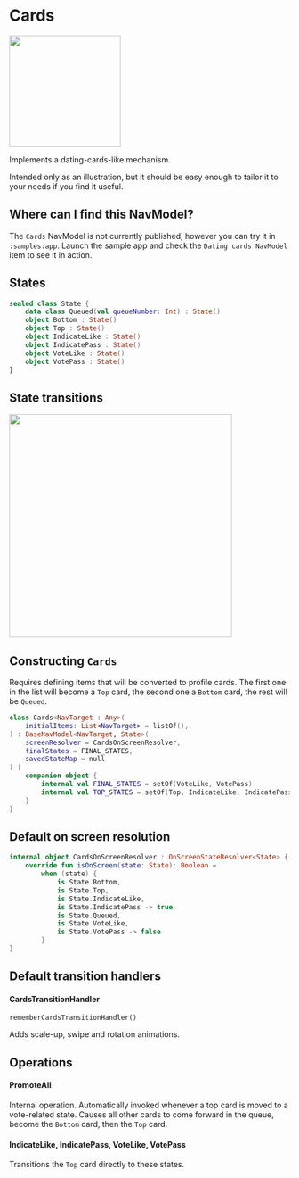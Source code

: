 # Cards

<img src="https://cdn-images-1.medium.com/max/1600/1*mEg8Ebem3Hd2knQSA0yI1A.gif" width="200">

Implements a dating-cards-like mechanism.

Intended only as an illustration, but it should be easy enough to tailor it to your needs if you find it useful.

## Where can I find this NavModel?

The `Cards` NavModel is not currently published, however you can try it in `:samples:app`. Launch the sample app and check the `Dating cards NavModel` item to see it in action.



## States

```kotlin
sealed class State {
    data class Queued(val queueNumber: Int) : State()
    object Bottom : State()
    object Top : State()
    object IndicateLike : State()
    object IndicatePass : State()
    object VoteLike : State()
    object VotePass : State()
}
```

## State transitions

<img src="https://cdn-images-1.medium.com/max/1600/1*PLL5ip5-5LLjk3e9IhZIxA.png" width="400" />

## Constructing `Cards`

Requires defining items that will be converted to profile cards. The first one in the list will become a `Top` card, the second one a `Bottom` card, the rest will be `Queued`. 

```kotlin
class Cards<NavTarget : Any>(
    initialItems: List<NavTarget> = listOf(),
) : BaseNavModel<NavTarget, State>(
    screenResolver = CardsOnScreenResolver,
    finalStates = FINAL_STATES,
    savedStateMap = null
) {
    companion object {
        internal val FINAL_STATES = setOf(VoteLike, VotePass)
        internal val TOP_STATES = setOf(Top, IndicateLike, IndicatePass)
    }
}
```

## Default on screen resolution

```kotlin
internal object CardsOnScreenResolver : OnScreenStateResolver<State> {
    override fun isOnScreen(state: State): Boolean =
        when (state) {
            is State.Bottom,
            is State.Top,
            is State.IndicateLike,
            is State.IndicatePass -> true
            is State.Queued,
            is State.VoteLike,
            is State.VotePass -> false
        }
}
```

## Default transition handlers

#### CardsTransitionHandler

`rememberCardsTransitionHandler()`

Adds scale-up, swipe and rotation animations.


## Operations

#### PromoteAll

Internal operation. Automatically invoked whenever a top card is moved to a vote-related state. Causes all other cards to come forward in the queue, become the `Bottom` card, then the `Top` card.


#### IndicateLike, IndicatePass, VoteLike, VotePass

Transitions the `Top` card directly to these states.

